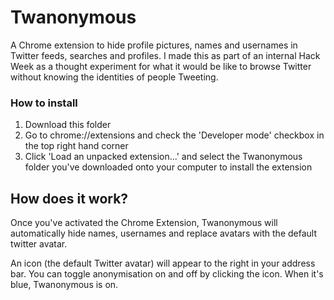 # Twanonymous

A Chrome extension to hide profile pictures, names and usernames in Twitter feeds, searches and profiles. I made this as part of an internal Hack Week as a thought experiment for what it would be like to browse Twitter without knowing the identities of people Tweeting.

### How to install

1. Download this folder
2. Go to chrome://extensions and check the 'Developer mode' checkbox in the top right hand corner
3. Click 'Load an unpacked extension...' and select the Twanonymous folder you've downloaded onto your computer to install the extension

## How does it work?

Once you've activated the Chrome Extension, Twanonymous will automatically hide names, usernames and replace avatars with the default twitter avatar.

An icon (the default Twitter avatar) will appear to the right in your address bar. You can toggle anonymisation on and off by clicking the icon. When it's blue, Twanonymous is on.
